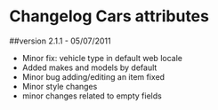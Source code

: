 Changelog Cars attributes
===============================

##version 2.1.1 - 05/07/2011

* Minor fix: vehicle type in default web locale
* Added makes and models by default
* Minor bug adding/editing an item fixed
* Minor style changes
* minor changes related to empty fields